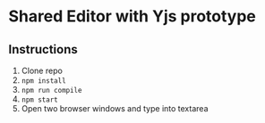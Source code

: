 # Shared Editor with Yjs prototype

## Instructions
1. Clone repo
2. `npm install`
3. `npm run compile`
4. `npm start`
5. Open two browser windows and type into textarea
